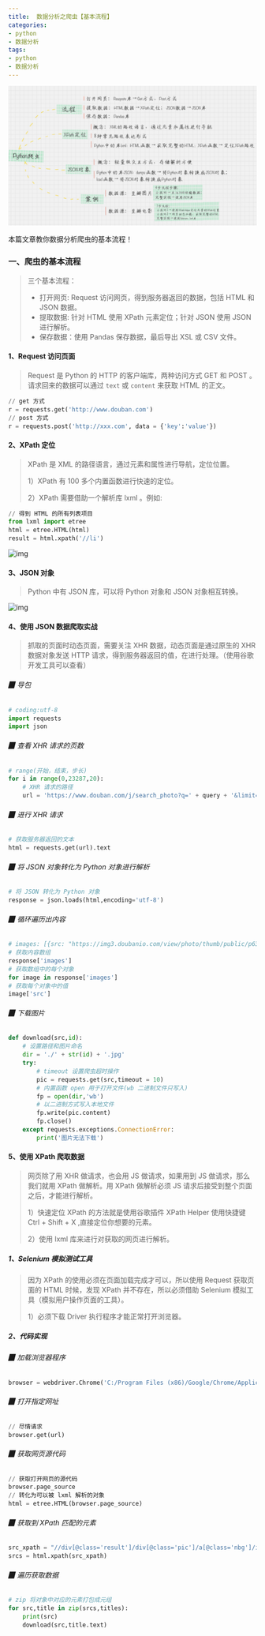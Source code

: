 ```yaml
---
title:  数据分析之爬虫【基本流程】
categories:
- python
- 数据分析
tags:
- python
- 数据分析
---
```


![](/images/爬虫基本流程.png)

本篇文章教你数据分析爬虫的基本流程！

<!--more-->

### 一、爬虫的基本流程

> 三个基本流程：
>
> - 打开网页: Request 访问网页，得到服务器返回的数据，包括 HTML 和 JSON 数据。
> - 提取数据: 针对 HTML 使用 XPath 元素定位；针对 JSON 使用 JSON 进行解析。
> - 保存数据：使用 Pandas 保存数据，最后导出 XSL 或 CSV 文件。



#### 1、Request 访问页面

> Request 是 Python 的 HTTP 的客户端库，两种访问方式 GET 和 POST 。请求回来的数据可以通过 `text` 或 `content` 来获取 HTML 的正文。

```python
// get 方式
r = requests.get('http://www.douban.com')
// post 方式
r = requests.post('http://xxx.com', data = {'key':'value'})
```



#### 2、XPath 定位

> XPath 是 XML 的路径语言，通过元素和属性进行导航，定位位置。
>
> 1）XPath 有 100 多个内置函数进行快速的定位。
>
> 2）XPath 需要借助一个解析库 lxml 。例如:

```python
// 得到 HTML 的所有列表项目
from lxml import etree
html = etree.HTML(html)
result = html.xpath('//li')
```

![img](https://static001.geekbang.org/resource/image/3b/ea/3bcb311361c76bfbeb90d360b21195ea.jpg)



#### 3、JSON 对象

> Python 中有 JSON 库，可以将 Python 对象和 JSON 对象相互转换。

![img](https://static001.geekbang.org/resource/image/9a/43/9a6d6564a64cf2b1c256265eea78c543.png)



#### 4、使用 JSON 数据爬取实战

> 抓取的页面时动态页面，需要关注 XHR 数据，动态页面是通过原生的 XHR 数据对象发送 HTTP 请求，得到服务器返回的值，在进行处理。（使用谷歌开发工具可以查看）



###### ▉ 导包

```python
# coding:utf-8
import requests
import json
```



###### ▉ 查看 XHR 请求的页数

```python
# range(开始，结束，步长)  
for i in range(0,23287,20):
    # XHR 请求的路径
    url = 'https://www.douban.com/j/search_photo?q=' + query + '&limit=20&start=' + str(i)
```



###### ▉ 进行 XHR 请求

```python
# 获取服务器返回的文本
html = requests.get(url).text
```



###### ▉ 将 JSON 对象转化为 Python 对象进行解析

```python
# 将 JSON 转化为 Python 对象
response = json.loads(html,encoding='utf-8')
```



###### ▉ 循环遍历出内容

```python
# images: [{src: "https://img3.doubanio.com/view/photo/thumb/public/p637714342.jpg", author: "華生",…},…]
# 获取内容数组
response['images']
# 获取数组中的每个对象
for image in response['images']
# 获取每个对象中的值
image['src']
```



###### ▉ 下载图片

```python
def download(src,id):
    # 设置路径和图片命名
    dir = './' + str(id) + '.jpg'
    try:
        # timeout 设置爬虫超时操作
        pic = requests.get(src,timeout = 10)
        # 内置函数 open 用于打开文件(wb 二进制文件只写入)
        fp = open(dir,'wb')
        # 以二进制方式写入本地文件
        fp.write(pic.content)
        fp.close()
    except requests.exceptions.ConnectionError:
        print('图片无法下载')
```



#### 5、使用 XPath 爬取数据

> 网页除了用  XHR 做请求，也会用 JS 做请求，如果用到 JS 做请求，那么我们就用 XPath 做解析。用 XPath 做解析必须 JS 请求后接受到整个页面之后，才能进行解析。
>
> 1）快速定位 XPath 的方法就是使用谷歌插件 XPath Helper 使用快捷键 Ctrl + Shift + X ,直接定位你想要的元素。
>
> 2）使用 lxml 库来进行对获取的网页进行解析。



##### 1、Selenium 模拟测试工具

> 因为 XPath 的使用必须在页面加载完成才可以，所以使用 Request 获取页面的 HTML 时候，发现 XPath 并不存在，所以必须借助 Selenium 模拟工具（模拟用户操作页面的工具）。
>
> 1）必须下载 Driver 执行程序才能正常打开浏览器。



##### 2、代码实现

###### ▉ 加载浏览器程序

```python
browser = webdriver.Chrome('C:/Program Files (x86)/Google/Chrome/Application/chromedriver.exe')
```



###### ▉ 打开指定网址

```python
// 尽情请求
browser.get(url)
```



###### ▉  获取网页源代码

```python
// 获取打开网页的源代码
browser.page_source
// 转化为可以被 lxml 解析的对象
html = etree.HTML(browser.page_source)
```



###### ▉  获取到 XPath 匹配的元素

```python
src_xpath = "//div[@class='result']/div[@class='pic']/a[@class='nbg']/img/@src"
srcs = html.xpath(src_xpath)
```



###### ▉  遍历获取数据

```python
# zip 将对象中对应的元素打包成元组
for src,title in zip(srcs,titles):
    print(src)
    download(src,title.text)
```



















